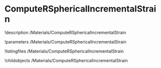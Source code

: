 <!-- MOOSE Documentation Stub: Remove this when content is added. -->

# ComputeRSphericalIncrementalStrain
!description /Materials/ComputeRSphericalIncrementalStrain

!parameters /Materials/ComputeRSphericalIncrementalStrain

!listingfiles /Materials/ComputeRSphericalIncrementalStrain

!childobjects /Materials/ComputeRSphericalIncrementalStrain
